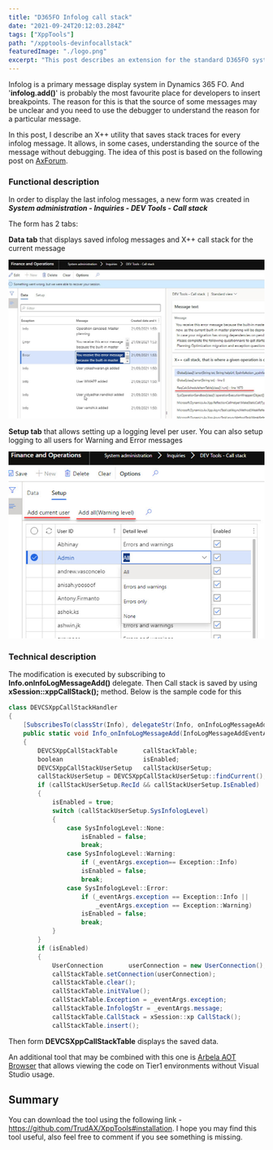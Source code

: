 ```yaml
---
title: "D365FO Infolog call stack"
date: "2021-09-24T20:12:03.284Z"
tags: ["XppTools"]
path: "/xpptools-devinfocallstack"
featuredImage: "./logo.png"
excerpt: "This post describes an extension for the standard D365FO system that allows saving stack trace data for infolog messages."
---
```


Infolog is a primary message display system in Dynamics 365 FO. And '**infolog.add()**' is probably the most favourite place for developers to insert breakpoints. The reason for this is that the source of some messages may be unclear and you need to use the debugger to understand the reason for a particular message.

In this post, I describe an X++ utility that saves stack traces for every infolog message. It allows, in some cases, understanding the source of the message without debugging.
The idea of this post is based on the following post on [AxForum](http://axforum.info/forums/showthread.php?t=78119).

### Functional description

In order to display the last infolog messages, a new form was created in ***System administration - Inquiries - DEV Tools - Call stack***

The form has 2 tabs:

**Data tab** that displays saved infolog messages and X++ call stack for the current message

![Main view](DevCallStackInfoMain.jpg)

**Setup tab** that allows setting up a logging level per user. You can also setup logging to all users for Warning and Error messages

![Setup view](DevCallStackInfoSetup.jpg)

### Technical description

The modification is executed by subscribing to **Info.onInfoLogMessageAdd()** delegate. Then Call stack is saved by using **xSession::xppCallStack();** method. Below is the sample code for this

```c#
class DEVCSXppCallStackHandler
{
    [SubscribesTo(classStr(Info), delegateStr(Info, onInfoLogMessageAdd))]
    public static void Info_onInfoLogMessageAdd(InfoLogMessageAddEventArgs _eventArgs)
    {
        DEVCSXppCallStackTable       callStackTable;
        boolean                      isEnabled;
        DEVCSXppCallStackUserSetup   callStackUserSetup;
        callStackUserSetup = DEVCSXppCallStackUserSetup::findCurrent();
        if (callStackUserSetup.RecId && callStackUserSetup.IsEnabled)
        {
            isEnabled = true;
            switch (callStackUserSetup.SysInfologLevel)
            {
                case SysInfologLevel::None:
                    isEnabled = false;
                    break;
                case SysInfologLevel::Warning:
                    if (_eventArgs.exception== Exception::Info)
                    isEnabled = false;
                    break;
                case SysInfologLevel::Error:
                    if (_eventArgs.exception == Exception::Info ||
                        _eventArgs.exception == Exception::Warning)
                    isEnabled = false;
                    break;
            }
        }
        if (isEnabled)
        {
            UserConnection       userConnection = new UserConnection();
            callStackTable.setConnection(userConnection);
            callStackTable.clear();
            callStackTable.initValue();
            callStackTable.Exception = _eventArgs.exception;
            callStackTable.InfologStr = _eventArgs.message;
            callStackTable.CallStack = xSession::xp CallStack();
            callStackTable.insert();
```

Then form **DEVCSXppCallStackTable** displays the saved data.

An additional tool that may be combined with this one is [Arbela AOT Browser](https://arbelatech.github.io/aotbrowser/) that allows viewing the code on Tier1 environments without Visual Studio usage.

## Summary

You can download the tool using the following link - https://github.com/TrudAX/XppTools#installation. I hope you may find this tool useful, also feel free to comment if you see something is missing.